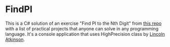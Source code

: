 # FindPI
This is a C# solution of an exercise "Find PI to the Nth Digit" from [this repo](https://github.com/karan/Projects) with a list of practical projects that anyone can solve in any programming language. It's a console application that uses HighPrecision class by [Lincoln Atkinson](http://www.latkin.org/blog/2012/03/20/how-to-calculate-1-million-digits-of-pi/).
